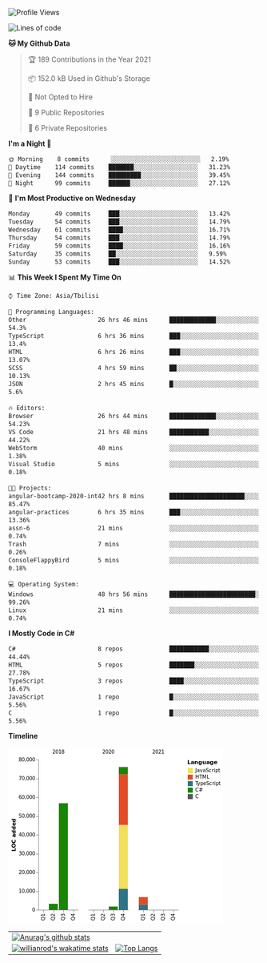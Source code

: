 <!--START_SECTION:waka-->
![Profile Views](http://img.shields.io/badge/Profile%20Views-122-blue)

![Lines of code](https://img.shields.io/badge/From%20Hello%20World%20I%27ve%20Written-144625%20lines%20of%20code-blue)

**🐱 My Github Data** 

> 🏆 189 Contributions in the Year 2021
 > 
> 📦 152.0 kB Used in Github's Storage 
 > 
> 🚫 Not Opted to Hire
 > 
> 📜 9 Public Repositories 
 > 
> 🔑 6 Private Repositories  
 > 
**I'm a Night 🦉** 

```text
🌞 Morning    8 commits      ░░░░░░░░░░░░░░░░░░░░░░░░░   2.19% 
🌆 Daytime    114 commits    ███████░░░░░░░░░░░░░░░░░░   31.23% 
🌃 Evening    144 commits    █████████░░░░░░░░░░░░░░░░   39.45% 
🌙 Night      99 commits     ██████░░░░░░░░░░░░░░░░░░░   27.12%

```
📅 **I'm Most Productive on Wednesday** 

```text
Monday       49 commits     ███░░░░░░░░░░░░░░░░░░░░░░   13.42% 
Tuesday      54 commits     ███░░░░░░░░░░░░░░░░░░░░░░   14.79% 
Wednesday    61 commits     ████░░░░░░░░░░░░░░░░░░░░░   16.71% 
Thursday     54 commits     ███░░░░░░░░░░░░░░░░░░░░░░   14.79% 
Friday       59 commits     ████░░░░░░░░░░░░░░░░░░░░░   16.16% 
Saturday     35 commits     ██░░░░░░░░░░░░░░░░░░░░░░░   9.59% 
Sunday       53 commits     ███░░░░░░░░░░░░░░░░░░░░░░   14.52%

```


📊 **This Week I Spent My Time On** 

```text
⌚︎ Time Zone: Asia/Tbilisi

💬 Programming Languages: 
Other                    26 hrs 46 mins      █████████████░░░░░░░░░░░░   54.3% 
TypeScript               6 hrs 36 mins       ███░░░░░░░░░░░░░░░░░░░░░░   13.4% 
HTML                     6 hrs 26 mins       ███░░░░░░░░░░░░░░░░░░░░░░   13.07% 
SCSS                     4 hrs 59 mins       ██░░░░░░░░░░░░░░░░░░░░░░░   10.13% 
JSON                     2 hrs 45 mins       █░░░░░░░░░░░░░░░░░░░░░░░░   5.6%

🔥 Editors: 
Browser                  26 hrs 44 mins      █████████████░░░░░░░░░░░░   54.23% 
VS Code                  21 hrs 48 mins      ███████████░░░░░░░░░░░░░░   44.22% 
WebStorm                 40 mins             ░░░░░░░░░░░░░░░░░░░░░░░░░   1.38% 
Visual Studio            5 mins              ░░░░░░░░░░░░░░░░░░░░░░░░░   0.18%

🐱‍💻 Projects: 
angular-bootcamp-2020-int42 hrs 8 mins       █████████████████████░░░░   85.47% 
angular-practices        6 hrs 35 mins       ███░░░░░░░░░░░░░░░░░░░░░░   13.36% 
assn-6                   21 mins             ░░░░░░░░░░░░░░░░░░░░░░░░░   0.74% 
Trash                    7 mins              ░░░░░░░░░░░░░░░░░░░░░░░░░   0.26% 
ConsoleFlappyBird        5 mins              ░░░░░░░░░░░░░░░░░░░░░░░░░   0.18%

💻 Operating System: 
Windows                  48 hrs 56 mins      ████████████████████████░   99.26% 
Linux                    21 mins             ░░░░░░░░░░░░░░░░░░░░░░░░░   0.74%

```

**I Mostly Code in C#** 

```text
C#                       8 repos             ███████████░░░░░░░░░░░░░░   44.44% 
HTML                     5 repos             ███████░░░░░░░░░░░░░░░░░░   27.78% 
TypeScript               3 repos             ████░░░░░░░░░░░░░░░░░░░░░   16.67% 
JavaScript               1 repo              █░░░░░░░░░░░░░░░░░░░░░░░░   5.56% 
C                        1 repo              █░░░░░░░░░░░░░░░░░░░░░░░░   5.56%

```


**Timeline**

![Chart not found](https://raw.githubusercontent.com/LukeSamkharadze/LukeSamkharadze/main/charts/bar_graph.png) 


<!--END_SECTION:waka-->

|||
| ------------- |:-------------:|
| [![Anurag's github stats](https://github-readme-stats.vercel.app/api?username=LukeSamkharadze&count_private=true&theme=dark&show_icons=true&custom_title=Github%20Stats)](https://github.com/anuraghazra/github-readme-stats)      |
| [![willianrod's wakatime stats](https://github-readme-stats.vercel.app/api/wakatime?username=LukeSamkharadze&theme=dark&langs_count=9&custom_title=Weekly%20Stats)](https://github.com/anuraghazra/github-readme-stats)      | [![Top Langs](https://github-readme-stats.vercel.app/api/top-langs/?username=LukeSamkharadze&theme=dark&langs_count=9&custom_title=Repositories)](https://github.com/anuraghazra/github-readme-stats)|

<!--
[![Anurag's github stats](https://github-readme-stats.vercel.app/api?username=LukeSamkharadze&count_private=true&theme=dark&show_icons=true&custom_title=Github%20Stats)](https://github.com/anuraghazra/github-readme-stats)
[![willianrod's wakatime stats](https://github-readme-stats.vercel.app/api/wakatime?username=LukeSamkharadze&theme=dark&langs_count=9&custom_title=Weekly%20Stats)](https://github.com/anuraghazra/github-readme-stats)
[![Top Langs](https://github-readme-stats.vercel.app/api/top-langs/?username=LukeSamkharadze&theme=dark&langs_count=9&custom_title=Repositories)](https://github.com/anuraghazra/github-readme-stats)
-->
